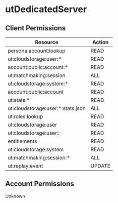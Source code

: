 # utDedicatedServer


## Client Permissions
| Resource | Action |
| -------- | ------ |
| persona:account:lookup | READ |
| ut:cloudstorage:user:* | READ |
| account:public:account:* | READ |
| ut:matchmaking:session | ALL |
| ut:cloudstorage:system:* | READ |
| account:public:account | READ |
| ut:stats:* | READ |
| ut:cloudstorage:user:*:stats.json | ALL |
| ut:roles:lookup | READ |
| ut:cloudstorage:user | READ |
| ut:cloudstorage:user:*:* | READ |
| entitlements | READ |
| ut:cloudstorage:system | READ |
| ut:matchmaking:session:* | ALL |
| ut:replay:event | UPDATE |

## Account Permissions
Unknown

